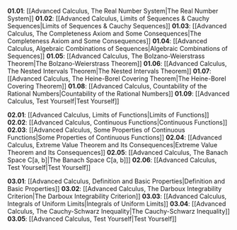 **01.01**: [[Advanced Calculus, The Real Number System|The Real Number System]]
**01.02**: [[Advanced Calculus, Limits of Sequences & Cauchy Sequences|Limits of Sequences & Cauchy Sequences]]
**01.03**: [[Advanced Calculus, The Completeness Axiom and Some Consequences|The Completeness Axiom and Some Consequences]]
**01.04**: [[Advanced Calculus, Algebraic Combinations of Sequences|Algebraic Combinations of Sequences]]
**01.05**: [[Advanced Calculus, The Bolzano-Weierstrass Theorem|The Bolzano-Weierstrass Theorem]]
**01.06**: [[Advanced Calculus, The Nested Intervals Theorem|The Nested Intervals Theorem]]
**01.07**: [[Advanced Calculus, The Heine-Borel Covering Theorem|The Heine-Borel Covering Theorem]]
**01.08**: [[Advanced Calculus, Countability of the Rational Numbers|Countability of the Rational Numbers]]
**01.09**: [[Advanced Calculus, Test Yourself|Test Yourself]]

**02.01**: [[Advanced Calculus, Limits of Functions|Limits of Functions]]
**02.02**: [[Advanced Calculus, Continuous Functions|Continuous Functions]]
**02.03**: [[Advanced Calculus, Some Properties of Continuous Functions|Some Properties of Continuous Functions]]
**02.04**: [[Advanced Calculus, Extreme Value Theorem and Its Consequences|Extreme Value Theorem and Its Consequences]]
**02.05**: [[Advanced Calculus, The Banach Space C[a, b]|The Banach Space C[a, b]]]
**02.06**: [[Advanced Calculus, Test Yourself|Test Yourself]]

**03.01**: [[Advanced Calculus, Definition and Basic Properties|Definition and Basic Properties]]
**03.02**: [[Advanced Calculus, The Darboux Integrability Criterion|The Darboux Integrability Criterion]]
**03.03**: [[Advanced Calculus, Integrals of Uniform Limits|Integrals of Uniform Limits]]
**03.04**: [[Advanced Calculus, The Cauchy-Schwarz Inequality|The Cauchy-Schwarz Inequality]]
**03.05**: [[Advanced Calculus, Test Yourself|Test Yourself]]
